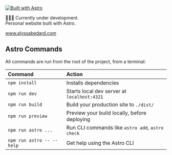 
[![Built with Astro](https://astro.badg.es/v2/built-with-astro/small.svg)](https://astro.build)

👩🏻‍💻 Currently under development.  
Personal website built with Astro.

www.alyssabedard.com


##  Astro Commands

All commands are run from the root of the project, from a terminal:

| Command                   | Action                                           |
| :------------------------ | :----------------------------------------------- |
| `npm install`             | Installs dependencies                            |
| `npm run dev`             | Starts local dev server at `localhost:4321`      |
| `npm run build`           | Build your production site to `./dist/`          |
| `npm run preview`         | Preview your build locally, before deploying     |
| `npm run astro ...`       | Run CLI commands like `astro add`, `astro check` |
| `npm run astro -- --help` | Get help using the Astro CLI                     |

